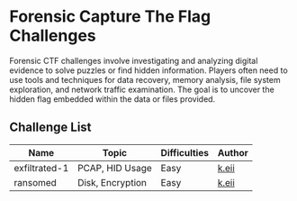 # Forensic Capture The Flag Challenges

Forensic CTF challenges involve investigating and analyzing digital evidence to solve puzzles or find hidden information. Players often need to use tools and techniques for data recovery, memory analysis, file system exploration, and network traffic examination. The goal is to uncover the hidden flag embedded within the data or files provided.

## Challenge List

| Name  | Topic           | Difficulties | Author |
|-------|-----------------|--------------|--------|
| exfiltrated-1 | PCAP, HID Usage    | Easy         | [k.eii](https://github.com/jonscafe)  |
| ransomed | Disk, Encryption | Easy | [k.eii](https://github.com/jonscafe) |